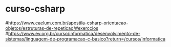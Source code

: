 # curso-csharp
#https://www.caelum.com.br/apostila-csharp-orientacao-objetos/estruturas-de-repeticao/#exerccios
#https://www.ev.org.br/curso/informatica/desenvolvimento-de-sistemas/linguagem-de-programacao-c-basico?return=/cursos/informatica

